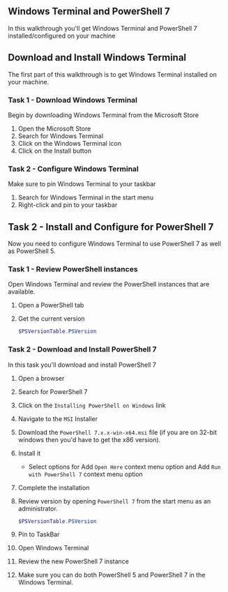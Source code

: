 ## Windows Terminal and PowerShell 7

In this walkthrough you'll get Windows Terminal and PowerShell 7 installed/configured on your machine

## Download and Install Windows Terminal

The first part of this walkthrough is to get Windows Terminal installed on your machine.

### Task 1 - Download Windows Terminal

Begin by downloading Windows Terminal from the Microsoft Store

1. Open the Microsoft Store
1. Search for Windows Terminal
1. Click on the Windows Terminal icon
1. Click on the Install button  

### Task 2 - Configure Windows Terminal

Make sure to pin Windows Terminal to your taskbar

1. Search for Windows Terminal in the start menu
1. Right-click and pin to your taskbar

## Task 2 - Install and Configure for PowerShell 7

Now you need to configure Windows Terminal to use PowerShell 7 as well as PowerShell 5.

### Task 1 - Review PowerShell instances

Open Windows Terminal and review the PowerShell instances that are available.

1. Open a PowerShell tab
1. Get the current version

    ```powershell  
    $PSVersionTable.PSVersion
    ```  

### Task 2 - Download and Install PowerShell 7

In this task you'll download and install PowerShell 7

1. Open a browser
1. Search for PowerShell 7
1. Click on the `Installing PowerShell on Windows` link
1. Navigate to the `MSI` Installer
1. Download the `PowerShell 7.x.x-win-x64.msi` file (if you are on 32-bit windows then you'd have to get the x86 version).  
1. Install it
    - Select options for Add `Open Here` context menu option and Add `Run with PowerShell 7` context menu option
1. Complete the installation
1. Review version by opening `PowerShell 7` from the start menu as an administrator.

    ```powershell  
    $PSVersionTable.PSVersion
    ```
1. Pin to TaskBar
1. Open Windows Terminal
1. Review the new PowerShell 7 instance
1. Make sure you can do both PowerShell 5 and PowerShell 7 in the Windows Terminal.








